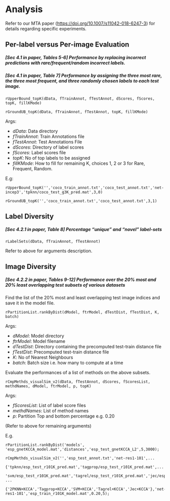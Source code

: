 # Analysis

Refer to our MTA paper (https://doi.org/10.1007/s11042-018-6247-3) for details regarding specific experiments.
 
## Per-label versus Per-image Evaluation

##### [Sec 4.1 in paper, Tables 5-6] Performance by replacing incorrect predictions with rare/frequent/random incorrect labels.
##### [Sec 4.1 in paper, Table 7] Performance by assigning the three most rare, the three most frequent, and three randomly chosen labels to each test image. 

```
rUpperBound_topK(dData, fTrainAnnot, fTestAnnot, dScores, fScores, topK, fillKMode)  

rGroundUB_topK(dData, fTrainAnnot, fTestAnnot, topK, fillKMode)  
```
Args: 
- _dData_: Data directory
- _fTrainAnnot_: Train Annotations file
- _fTestAnnot_: Test Annotations File
- _dScores_: Directory of label scores
- _fScores_: Label scores file
- _topK_: No of top labels to be assigned
- _fillKMode_: How to fill for remaining K, choices 1, 2 or 3 for Rare, Frequent, Random.

E.g:
```
rUpperBound_topK('','coco_train_annot.txt','coco_test_annot.txt','net-incep3','tpknn/coco_test_g3K_pred.mat',3,0) 

rGroundUB_topK('','coco_train_annot.txt','coco_test_annot.txt',3,1)  
```

## Label Diversity

##### [Sec 4.2.1 in paper, Table 8] Percentage “unique” and “novel” label-sets

```
rLabelSets(dData, fTrainAnnot, fTestAnnot)
```
Refer to above for arguments description.

## Image Diversity

##### [Sec 4.2.2 in paper, Tables 9-12] Performance over the 20% most and 20% least overlapping test subsets of various datasets

Find the list of the 20% most and least overlapping test image indices and save it in the model file.
```
rPartitionList.rankByDist(dModel, ftrModel, dTestDist, fTestDist, K, batch)
```
Args:
- _dModel_: Model directory
- _ftrModel_: Model filename
- _dTestDist_: Directory containing the precomputed test-train distance file
- _fTestDist_: Precomputed test-train distance file
- _K_: No of Nearest Neighbours
- _batch_: Batch size i.e. how many to compute at a time

Evaluate the performances of a list of methods on the above subsets.
```
rCmpMethds_visualSim_v2(dData, fTestAnnot, dScores, fScoresList, methdNames, dModel, ftrModel, p, topK)
```
Args:
- _fScoresList_: List of label score files 
- _methdNames_: List of method names
- _p_: Partition Top and bottom percentage e.g. 0.20

(Refer to above for remaining arguments)

E.g.
```
rPartitionList.rankByDist('models', 'esp_gnetKCCA_model.mat','distances','esp_test_gnetKCCA_L2',5,3000);

rCmpMethds_visualSim_v2('','esp_test_annot.txt','net-res1-101',...
    {'tpknn/esp_test_r101K_pred.mat','tagprop/esp_test_r101K_pred.mat',...
    'svm/esp_test_r101K_pred.mat','tagrel/esp_test_r101K_pred.mat','jec/esp_test_r101K_pred.mat'}, ...
    {'2PKNN+KCCA','Tagprop+KCCA','SVM+KCCA','Tagrel+KCCA','Jec+KCCA'},'net-res1-101','esp_train_r101K_model.mat',0.20,5); 
```

